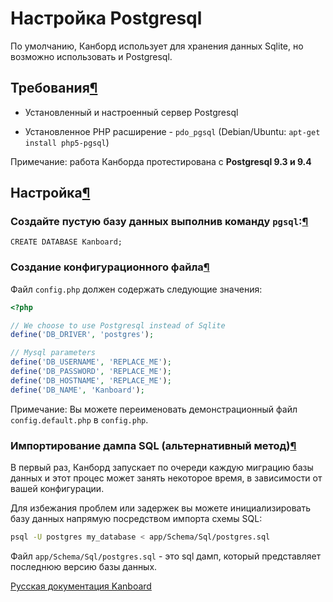 Настройка Postgresql
====================



По умолчанию, Канборд использует для хранения данных Sqlite, но возможно использовать и Postgresql.



Требования[¶](#requirements "Ссылка на этот заголовок")
-------------------------------------------------------



-   Установленный и настроенный сервер Postgresql



-   Установленное PHP расширение - `pdo_pgsql` (Debian/Ubuntu: `apt-get install php5-pgsql`)



Примечание: работа Канборда протестирована с **Postgresql 9.3 и 9.4**



Настройка[¶](#configuration "Ссылка на этот заголовок")
-------------------------------------------------------



### Создайте пустую базу данных выполнив команду `pgsql`:[¶](#create-an-empty-database-with-the-command-pgsql "Ссылка на этот заголовок")



    CREATE DATABASE Kanboard;



### Создание конфигурационного файла[¶](#create-a-config-file "Ссылка на этот заголовок")



Файл `config.php` должен содержать следующие значения:

```php
<?php

// We choose to use Postgresql instead of Sqlite
define('DB_DRIVER', 'postgres');

// Mysql parameters
define('DB_USERNAME', 'REPLACE_ME');
define('DB_PASSWORD', 'REPLACE_ME');
define('DB_HOSTNAME', 'REPLACE_ME');
define('DB_NAME', 'Kanboard');
```



Примечание: Вы можете переименовать демонстрационный файл `config.default.php` в `config.php`.



### Импортирование дампа SQL (альтернативный метод)[¶](#importing-sql-dump-alternative-method "Ссылка на этот заголовок")



В первый раз, Канборд запускает по очереди каждую миграцию базы данных и этот процес может занять некоторое время, в зависимости от вашей конфигурации.



Для избежания проблем или задержек вы можете инициализировать базу данных напрямую посредством импорта схемы SQL:

```bash
psql -U postgres my_database < app/Schema/Sql/postgres.sql
```

Файл `app/Schema/Sql/postgres.sql` - это sql дамп, который представляет последнюю версию базы данных.



 



 



[Русская документация Kanboard](http://Kanboard.ru/doc/)

